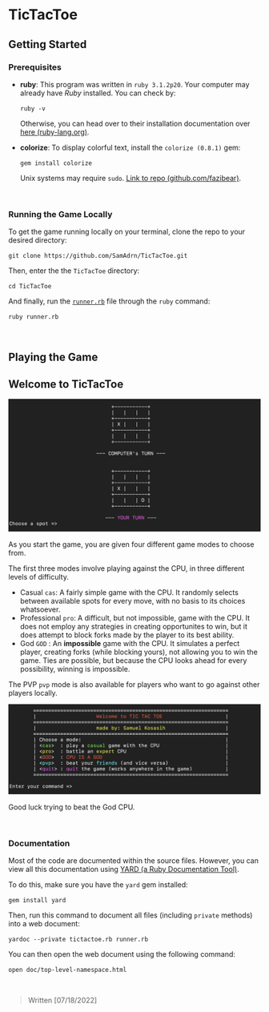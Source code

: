 # TicTacToe
 
## Getting Started

### Prerequisites
* **ruby**: 
  This program was written in `ruby 3.1.2p20`. Your computer may already have *Ruby* installed. You can check by:
  ```
  ruby -v
  ```
  Otherwise, you can head over to their installation documentation over <a href="https://www.ruby-lang.org/en/documentation/installation/"     target="_blank">here (ruby-lang.org)</a>.

* **colorize**: 
  To display colorful text, install the `colorize (0.8.1)` gem:
  ```
  gem install colorize
  ```
  Unix systems may require `sudo`. <a href="https://github.com/fazibear/colorize" target="_blank">Link to repo (github.com/fazibear)</a>.
  
<br>

### Running the Game Locally

To get the game running locally on your terminal, clone the repo to your desired directory:
```
git clone https://github.com/SamAdrn/TicTacToe.git
```
Then, enter the the `TicTacToe` directory:
```
cd TicTacToe
```
And finally, run the [`runner.rb`](runner.rb) file through the `ruby` command:
```
ruby runner.rb
```

<br>

## Playing the Game

## Welcome to TicTacToe

<img src="screenshots/gameplay.png" alt="gameplay screenshot" width="800">

As you start the game, you are given four different game modes to choose from.

The first three modes involve playing against the CPU, in three different levels of difficulty.
* Casual `cas`: A fairly simple game with the CPU. It randomly selects between available spots for every move, with no basis to its choices whatsoever.
* Professional `pro`: A difficult, but not impossible, game with the CPU. It does not employ any strategies in creating opportunites to win, but it does
attempt to block forks made by the player to its best ability.
* God `GOD` : An **impossible** game with the CPU. It simulates a perfect player, creating forks (while blocking yours), not allowing you to win the game. Ties are possible, but because the CPU looks ahead for every possibility, winning is impossible.

The PVP `pvp` mode is also available for players who want to go against other players locally.

<img src="screenshots/menu.png" alt="menu screenshot" width="800">

Good luck trying to beat the God CPU.

<br>

### Documentation

Most of the code are documented within the source files. However, you can view all this documentation using [YARD (a Ruby Documentation Tool)](https://yardoc.org/).

To do this, make sure you have the `yard` gem installed:
```
gem install yard
```

Then, run this command to document all files (including `private` methods) into a web document:
```
yardoc --private tictactoe.rb runner.rb
```

You can then open the web document using the following command:
```
open doc/top-level-namespace.html 
```      

<br>

> Written [07/18/2022]

